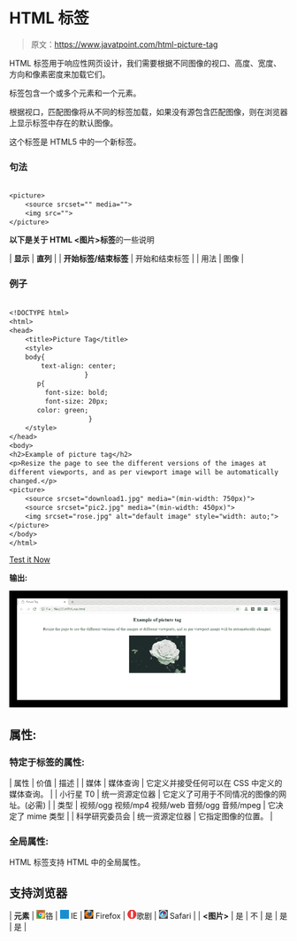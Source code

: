 # HTML <picture>标签</picture>

> 原文：<https://www.javatpoint.com/html-picture-tag>

HTML <picture>标签用于响应性网页设计，我们需要根据不同图像的视口、高度、宽度、方向和像素密度来加载它们。</picture>

<picture>标签包含一个或多个<source>元素和一个元素。</picture>

根据视口，匹配图像将从不同的<source>标签加载，如果没有源包含匹配图像，则在浏览器上显示标签中存在的默认图像。

这个标签是 HTML5 中的一个新标签。

### 句法

```

<picture>
	<source srcset="" media="">
	<img src="">
</picture>

```

**以下是关于 HTML <图片>标签**的一些说明

| **显示** | **直列** |
| **开始标签/结束标签** | 开始和结束标签 |
| 用法 | 图像 |

### 例子

```

<!DOCTYPE html>
<html>
<head>
	<title>Picture Tag</title>
	<style>
	body{
	    text-align: center;
                   }
	   p{
	     font-size: bold;
	     font-size: 20px;	
	   color: green;  
                    }
	</style>
</head>
<body>
<h2>Example of picture tag</h2>
<p>Resize the page to see the different versions of the images at different viewports, and as per viewport image will be automatically changed.</p>
<picture>
    <source srcset="download1.jpg" media="(min-width: 750px)">
    <source srcset="pic2.jpg" media="(min-width: 450px)">
    <img srcset="rose.jpg" alt="default image" style="width: auto;">
</picture>
</body>
</html>

```

[Test it Now](https://www.javatpoint.com/oprweb/test.jsp?filename=htmlpicturetag)

**输出:**

![HTML picture tag](img/0b2b069497e0cd831512c9fde82c4be0.png)

## 属性:

### 特定于标签的属性:

| 属性 | 价值 | 描述 |
| 媒体 | 媒体查询 | 它定义并接受任何可以在 CSS 中定义的媒体查询。 |
| 小行星 T0 | 统一资源定位器 | 它定义了可用于不同情况的图像的网址。(必需) |
| 类型 | 视频/ogg
视频/mp4
视频/web
音频/ogg
音频/mpeg | 它决定了 mime 类型 |
| 科学研究委员会 | 统一资源定位器 | 它指定图像的位置。 |

### 全局属性:

HTML <picture>标签支持 HTML 中的全局属性。</picture>

## 支持浏览器

| **元素** | ![chrome browser](img/4fbdc93dc2016c5049ed108e7318df19.png)铬 | ![ie browser](img/83dd23df1fe8373fd5bf054b2c1dd88b.png) IE | ![firefox browser](img/4f001fff393888a8a807ed29b28145d1.png) Firefox | ![opera browser](img/6cad4a592cc69a052056a0577b4aac65.png)歌剧 | ![safari browser](img/a0f6a9711a92203c5dc5c127fe9c9fca.png) Safari |
| **<图片>** | 是 | 不 | 是 | 是 | 是 |